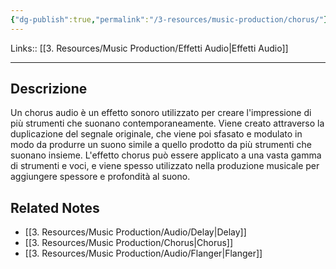 ```yaml
---
{"dg-publish":true,"permalink":"/3-resources/music-production/chorus/"}
---
```


Links:: [[3. Resources/Music Production/Effetti Audio\|Effetti Audio]]

---
## Descrizione

Un chorus audio è un effetto sonoro utilizzato per creare l'impressione di più strumenti che suonano contemporaneamente. Viene creato attraverso la duplicazione del segnale originale, che viene poi sfasato e modulato in modo da produrre un suono simile a quello prodotto da più strumenti che suonano insieme. L'effetto chorus può essere applicato a una vasta gamma di strumenti e voci, e viene spesso utilizzato nella produzione musicale per aggiungere spessore e profondità al suono. 



## Related Notes

- [[3. Resources/Music Production/Audio/Delay\|Delay]]
- [[3. Resources/Music Production/Chorus\|Chorus]]
- [[3. Resources/Music Production/Audio/Flanger\|Flanger]]


